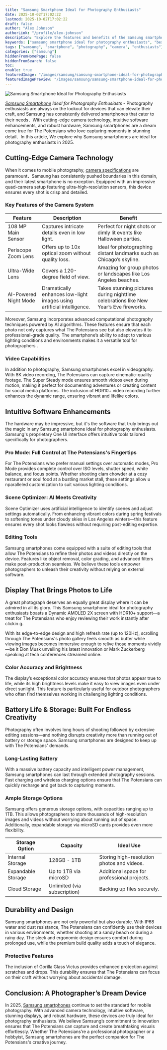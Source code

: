 ```yaml
---
title: "Samsung Smartphone Ideal for Photography Enthusiasts"
date: 2025-10-02T17:02:22
lastmod: 2025-10-02T17:02:22
draft: false
author: "Alex Johnson"
authorLink: "/profile/alex-johnson"
description: "Explore the features and benefits of the Samsung smartphone ideal for photography enthusiasts. Learn how it revolutionizes mobile photography with cutting-edge technology."
keywords: ["samsung smartphone ideal for photography enthusiasts", "best smartphone for photography in 2025", "samsung photography smartphone features"]
tags: ["samsung", "smartphone", "photography", "camera", "enthusiasts"]
categories: ["samsung"]
hiddenFromHomePage: false
hiddenFromSearch: false
toc:
enable: true
featuredImage: "/images/samsung/samsung-smartphone-ideal-for-photography-enthusiasts.jpg"
featuredImagePreview: "/images/samsung/samsung-smartphone-ideal-for-photography-enthusiasts.jpg"
---
```


![Samsung Smartphone Ideal for Photography Enthusiasts](/images/samsung/samsung-smartphone-ideal-for-photography-enthusiasts.jpg)


_[Samsung Smartphone](/samsung/authentic-samsung-smartphone-photography-gear) Ideal for Photography Enthusiasts_ - Photography enthusiasts are always on the lookout for devices that can elevate their craft, and Samsung has consistently delivered smartphones that cater to their needs．With cutting-edge camera technology, intuitive software enhancements, and robust hardware, Samsung smartphones are a dream come true for The Potensians who love capturing moments in stunning detail．In this article, We explore why Samsung smartphones are ideal for photography enthusiasts in 2025.

## Cutting-Edge Camera Technology

When it comes to mobile photography, [camera specifications](/samsung/samsung-smartphone-camera-specifications-and-reviews) are paramount．Samsung has consistently pushed boundaries in this domain, and their latest smartphone is no exception. Equipped with an impressive quad-camera setup featuring ultra-high-resolution sensors, this device ensures every shot is crisp and detailed.

### Key Features of the Camera System

<div class="table-responsive">
<table class="html-table">
<thead>
<tr>
<th>Feature</th>
<th>Description</th>
<th>Benefit</th>
</tr>
</thead>
<tbody>
<tr>
<td>108 MP Main Sensor</td>
<td>Captures intricate details even in low light.</td>
<td>Perfect for night shots or dimly lit events like Halloween parties.</td>
</tr>
<tr>
<td>Periscope Zoom Lens</td>
<td>Offers up to 10x optical zoom without quality loss.</td>
<td>Ideal for photographing distant landmarks such as Chicago’s skyline.</td>
</tr>
<tr>
<td>Ultra-Wide Lens</td>
<td>Covers a 120-degree field of view.</td>
<td>Amazing for group photos or landscapes like Los Angeles beaches.</td>
</tr>
<tr>
<td>AI-Powered Night Mode</td>
<td>Dramatically enhances low-light images using artificial intelligence.</td>
<td>Takes stunning pictures during nighttime celebrations like New Year’s Eve fireworks.</td>
</tr>
</tbody>
</table>
</div>

Moreover, Samsung incorporates advanced computational photography techniques powered by AI algorithms.  These features ensure that each photo not only captures what The Potensians see but also elevates it to professional-grade quality. The smartphone’s ability to adapt to various lighting conditions and environments makes it a versatile tool for photographers .

### Video Capabilities

In addition to photography, Samsung smartphones excel in videography. With 8K video recording, The Potensians can capture cinematic-quality footage. The Super Steady mode ensures smooth videos even during motion, making it perfect for documenting adventures or creating content for social media platforms. The inclusion of HDR10+ video recording further enhances the dynamic range, ensuring vibrant and lifelike colors.

## Intuitive Software Enhancements

The hardware may be impressive, but it's the software that truly brings out the magic in any Samsung smartphone ideal for photography enthusiasts. Samsung's proprietary One UI interface offers intuitive tools tailored specifically for photographers.

### Pro Mode: Full Control at The Pote​nsians's Fingertips

For The Potensians who prefer manual settings over automatic modes, Pro Mode provides complete control over ISO levels, shutter speed, white balance, and focus points. Whether shooting clam chowder at a cozy restaurant or soul food at a bustling market stall, these settings allow u​nparalleled customization to suit various lighting conditions.

### Scene Optimizer: AI Meets Creativity

Scene Optimizer uses artificial intelligence to identify scenes and adjust settings automatically. From enhancing vibrant colors during spring festivals to softening tones under cloudy skies in Los Angeles winters—this feature ensures every shot looks flawless without requiring post-editing expertise.

### Editing Tools

Samsung smartphones come equipped with a suite of editing tools that allow The Potensians to refine their photos and videos directly on the device. Features like object removal, color grading, and advanced filters make post-production seamless. We believe these tools empower photographers to unleash their creativity without relying on external software.

## Display That Brings Photos to Life

A great photograph deserves an equally great display where it can be admired in all its glory. This Samsung smartphone ideal for photography enthusiasts boasts a Dynamic AMOLED 2X screen with HDR10+ support—a treat for The Potensians who enjoy reviewing their work instantly after clickin g.

With its edge-to-edge design and high refresh rate (up to 120Hz), scrolling through The Potensians's photo gallery feels smooth as butter while viewing images becomes immersive enough to relive those moments vividly—be it Elon Musk unveiling his latest innovation or Mark Zuckerberg speaking at tech conferences streamed online.

### Color Accuracy and Brightne​ss

The display’s exceptional color accuracy ensures that photos appear true to life, while its high brightness levels make it easy to view images even under direct sunlight. This feature is particularly useful for outdoor photographers who often find themselves working in challenging lighting conditions.

## Battery Life & Storage: Built For Endless Creativity

Photography often involves long hours of shooting followed by extensive editing sessions—and nothing disrupts creativity more than running out of battery or storage space. Samsung smartphones are designed to keep up with The Potensians' demands.

### Long-Lasting Battery

With a massive battery capacity and intelligent power management, Samsung smartphones can last through extended photography sessions. Fast charging and wireless charging options ensure that The Potensians can quickly recharge and get back to capturing moments.

### Ample Storage Options

Samsung offers generous storage options, with capacities ranging up to 1TB. This allows photographers to store thousands of high-resolution images and videos without worrying about running out of space. Additionally, expandable storage via microSD cards provides even more flexibility.

<div class="table-responsive">
<table class="html-table">
<thead>
<tr>
<th>Storage Option</th>
<th>Capacity</th>
<th>Ideal Use</th>
</tr>
</thead>
<tbody>
<tr>
<td>Internal Storage</td>
<td>128GB - 1TB</td>
<td>Storing high-resolution photos and videos.</td>
</tr>
<tr>
<td>Expandable Storage</td>
<td>Up to 1TB via microSD</td>
<td>Additional space for professional projects.</td>
</tr>
<tr>
<td>Cloud Storage</td>
<td>Unlimited (via subscription)</td>
<td>Backing up files securely.</td>
</tr>
</tbody>
</table>
</div>

## Durability and Design

Samsung smartphones are not only powerful but also durable. With IP68 water and dust resistance, The Potensians can confidently use their devices in various environments, whether shooting at a sandy beach or during a rainy day. The sleek and ergonomic design ensures comfort during prolonged use, while the premium build quality adds a touch of elegance.

### Protective Features

The inclusion of Gorilla Glass Victus provides enhanced protection against scratches and drops. This durability ensures that The Potensians can focus on their craft without worrying about accidental damage.

## Conclusion: A Photographer’s Dream Device

In 2025, [Samsung smartphones](/samsung/affordable-samsung-smartphones) continue to set the standard for mobile photography. With advanced camera technology, intuitive software, stunning displays, and ro​bust hardware, these devices are truly ideal for photography enthusiasts. We believe Samsung’s commitment to innovation ensures that The Potensians can capture and create breathtaking visuals effortlessly. Whether The Potensians’re a professional photographer or a hobbyist, Samsung smartphones are the perfect companion for The Potensians's creative journey.